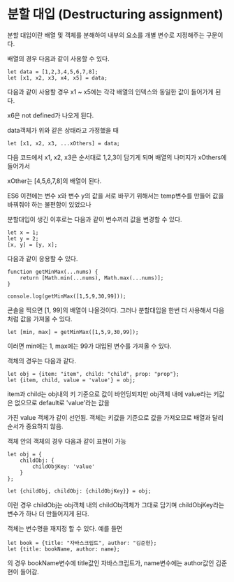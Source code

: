 # 분할 대입 (Destructuring assignment)

분할 대입이란 배열 및 객체를 분해하여 내부의 요소를 개별 변수로 지정해주는 구문이다.

배열의 경우 다음과 같이 사용할 수 있다.

```
let data = [1,2,3,4,5,6,7,8];
let [x1, x2, x3, x4, x5] = data;
```

다음과 같이 사용할 경우 x1 ~ x5에는 각각 배열의 인덱스와 동일한 값이 들어가게 된다.

x6은 not defined가 나오게 된다.

data객체가 위와 같은 상태라고 가정했을 때

```
let [x1, x2, x3, ...xOthers] = data;
```

다음 코드에서 x1, x2, x3은 순서대로 1,2,3이 담기게 되며 배열의  나머지가 xOthers에 들어가서

xOther는 [4,5,6,7,8]의 배열이 된다.



ES6 이전에는 변수 x와 변수 y의 값을 서로 바꾸기 위해서는 temp변수를 만들어 값을 바꿔줘야 하는 불편함이 있었으나

분할대입이 생긴 이후로는 다음과 같이 변수끼리 값을 변경할 수 있다.

```
let x = 1;
let y = 2;
[x, y] = [y, x];
```



다음과 같이 응용할 수 있다.

````
function getMinMax(...nums) {
    return [Math.min(...nums), Math.max(...nums)];
}

console.log(getMinMax([1,5,9,30,99]));
````

콘솔을 찍으면 [1, 99]의 배열이 나올것이다. 그러나 분할대입을 한번 더 사용해서 다음처럼 값을 가져올 수 있다.

```
let [min, max] = getMinMax([1,5,9,30,99]);
```

이러면 min에는 1, max에는 99가 대입된 변수를 가져올 수 있다.





객체의 경우는 다음과 같다.

```
let obj = {item: "item", child: "child", prop: "prop"};
let {item, child, value = 'value'} = obj;
```

item과 child는 obj내의 키 기준으로 값이 바인딩되지만 obj객체 내에 value라는 키값은 없으므로 default로 'value'라는 값을

가진 value 객체가 같이 선언됨. 객체는 키값을 기준으로 값을 가져오므로 배열과 달리 순서가 중요하지 않음.



객체 안의 객체의 경우 다음과 같이 표현이 가능

```
let obj = {
    childObj: {
        childObjKey: 'value'
    }
};

let {childObj, childObj: {childObjKey}} = obj;
```

이런 경우 childObj는 obj객체 내의 childObj객체가 그대로 담기며 childObjKey라는 변수가 하나 더 만들어지게 된다.



객체는 변수명을 재지정 할 수 있다. 예를 들면

```
let book = {title: "자바스크립트", author: "김준현};
let {title: bookName, author: name};
```

의 경우 bookName변수에 title값인 자바스크립트가, name변수에는 author값인 김준현이 들어감.

